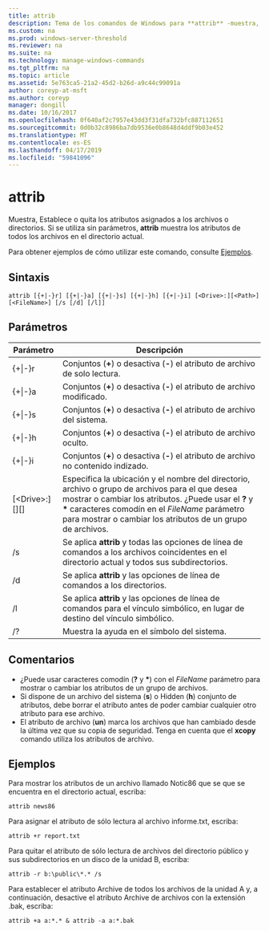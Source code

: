 ```yaml
---
title: attrib
description: Tema de los comandos de Windows para **attrib** -muestra, Establece o quita atributos asignados a los archivos o directorios.
ms.custom: na
ms.prod: windows-server-threshold
ms.reviewer: na
ms.suite: na
ms.technology: manage-windows-commands
ms.tgt_pltfrm: na
ms.topic: article
ms.assetid: 5e763ca5-21a2-45d2-b26d-a9c44c99091a
author: coreyp-at-msft
ms.author: coreyp
manager: dongill
ms.date: 10/16/2017
ms.openlocfilehash: 0f640af2c7957e43dd3f31dfa732bfc887112651
ms.sourcegitcommit: 0d0b32c8986ba7db9536e0b8648d4ddf9b03e452
ms.translationtype: MT
ms.contentlocale: es-ES
ms.lasthandoff: 04/17/2019
ms.locfileid: "59841096"
---
```

# <a name="attrib"></a>attrib



Muestra, Establece o quita los atributos asignados a los archivos o directorios. Si se utiliza sin parámetros, **attrib** muestra los atributos de todos los archivos en el directorio actual.

Para obtener ejemplos de cómo utilizar este comando, consulte [Ejemplos](#BKMK_examples).

## <a name="syntax"></a>Sintaxis

```
attrib [{+|-}r] [{+|-}a] [{+|-}s] [{+|-}h] [{+|-}i] [<Drive>:][<Path>][<FileName>] [/s [/d] [/l]]
```

## <a name="parameters"></a>Parámetros

|Parámetro|Descripción|
|---------|-----------|
|{+\|-}r|Conjuntos (**+**) o desactiva (**-**) el atributo de archivo de solo lectura.|
|{+\|-}a|Conjuntos (**+**) o desactiva (**-**) el atributo de archivo modificado.|
|{+\|-}s|Conjuntos (**+**) o desactiva (**-**) el atributo de archivo del sistema.|
|{+\|-}h|Conjuntos (**+**) o desactiva (**-**) el atributo de archivo oculto.|
|{+\|-}i|Conjuntos (**+**) o desactiva (**-**) el atributo de archivo no contenido indizado.|
|[\<Drive>:][<Path>][<FileName>]|Especifica la ubicación y el nombre del directorio, archivo o grupo de archivos para el que desea mostrar o cambiar los atributos. ¿Puede usar el **?** y **&#42;** caracteres comodín en el *FileName* parámetro para mostrar o cambiar los atributos de un grupo de archivos.|
|/s|Se aplica **attrib** y todas las opciones de línea de comandos a los archivos coincidentes en el directorio actual y todos sus subdirectorios.|
|/d|Se aplica **attrib** y las opciones de línea de comandos a los directorios.|
|/l|Se aplica **attrib** y las opciones de línea de comandos para el vínculo simbólico, en lugar de destino del vínculo simbólico.|
|/?|Muestra la ayuda en el símbolo del sistema.|

## <a name="remarks"></a>Comentarios

-   ¿Puede usar caracteres comodín (**?** y **&#42;**) con el *FileName* parámetro para mostrar o cambiar los atributos de un grupo de archivos.
-   Si dispone de un archivo del sistema (**s**) o Hidden (**h**) conjunto de atributos, debe borrar el atributo antes de poder cambiar cualquier otro atributo para ese archivo.
-   El atributo de archivo (**un**) marca los archivos que han cambiado desde la última vez que su copia de seguridad. Tenga en cuenta que el **xcopy** comando utiliza los atributos de archivo.

## <a name="BKMK_examples"></a>Ejemplos

Para mostrar los atributos de un archivo llamado Notic86 que se que se encuentra en el directorio actual, escriba:
```
attrib news86 
```
Para asignar el atributo de sólo lectura al archivo informe.txt, escriba:
```
attrib +r report.txt 
```
Para quitar el atributo de sólo lectura de archivos del directorio público y sus subdirectorios en un disco de la unidad B, escriba:
```
attrib -r b:\public\*.* /s 
```
Para establecer el atributo Archive de todos los archivos de la unidad A y, a continuación, desactive el atributo Archive de archivos con la extensión .bak, escriba:
```
attrib +a a:*.* & attrib -a a:*.bak 
```
